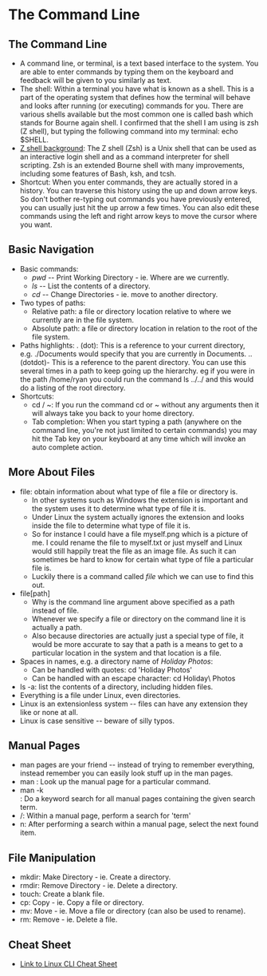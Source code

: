 # The Command Line


## The Command Line

* A command line, or terminal, is a text based interface to the system. You are able to enter commands by typing them on the keyboard and feedback will be given to you similarly as text.
* The shell: Within a terminal you have what is known as a shell. This is a part of the operating system that defines how the terminal will behave and looks after running (or executing) commands for you. There are various shells available but the most common one is called bash which stands for Bourne again shell. I confirmed that the shell I am using is zsh (Z shell), but typing the following command into my terminal: echo $SHELL.
* [Z shell background](https://en.wikipedia.org/wiki/Z_shell): The Z shell (Zsh) is a Unix shell that can be used as an interactive login shell and as a command interpreter for shell scripting. Zsh is an extended Bourne shell with many improvements, including some features of Bash, ksh, and tcsh.
* Shortcut: When you enter commands, they are actually stored in a history. You can traverse this history using the up and down arrow keys. So don't bother re-typing out commands you have previously entered, you can usually just hit the up arrow a few times. You can also edit these commands using the left and right arrow keys to move the cursor where you want.


## Basic Navigation

* Basic commands:
  * *pwd* -- Print Working Directory - ie. Where are we currently.
  * *ls* -- List the contents of a directory.
  * *cd* -- Change Directories - ie. move to another directory.
* Two types of paths:
  * Relative path: a file or directory location relative to where we currently are in the file system.
  * Absolute path: a file or directory location in relation to the root of the file system.
* Paths highlights:
  . (dot): This is a reference to your current directory, e.g. ./Documents would specify that you are currently in Documents.
.. (dotdot)- This is a reference to the parent directory. You can use this several times in a path to keep going up the hierarchy. eg if you were in the path /home/ryan you could run the command ls ../../ and this would do a listing of the root directory.
* Shortcuts:
  * cd / ~:  If you run the command cd or ~ without any arguments then it will always take you back to your home directory.
  * Tab completion: When you start typing a path (anywhere on the command line, you're not just limited to certain commands) you may hit the Tab key on your keyboard at any time which will invoke an auto complete action. 


## More About Files

* file: obtain information about what type of file a file or directory is.
  * In other systems such as Windows the extension is important and the system uses it to determine what type of file it is. 
  * Under Linux the system actually ignores the extension and looks inside the file to determine what type of file it is. 
  * So for instance I could have a file myself.png which is a picture of me. I could rename the file to myself.txt or just myself and Linux would still happily treat the file as an image file. As such it can sometimes be hard to know for certain what type of file a particular file is.
  * Luckily there is a command called *file* which we can use to find this out.
* file[path]
  * Why is the command line argument above specified as a path instead of file.
  * Whenever we specify a file or directory on the command line it is actually a path.
  * Also because directories are actually just a special type of file, it would be more accurate to say that a path is a means to get to a particular location in the system and that location is a file.
* Spaces in names, e.g. a directory name of *Holiday Photos*:
  * Can be handled with quotes: cd 'Holiday Photos'
  * Can be handled with an escape character: cd Holiday\ Photos
* ls -a: list the contents of a directory, including hidden files.
* Everything is a file under Linux, even directories.
* Linux is an extensionless system -- files can have any extension they like or none at all.
* Linux is case sensitive -- beware of silly typos.


## Manual Pages

* man pages are your friend -- instead of trying to remember everything, instead remember you can easily look stuff up in the man pages.
* man <command>: Look up the manual page for a particular command.
* man -k <search term>: Do a keyword search for all manual pages containing the given search term.
* /<term>: Within a manual page, perform a search for 'term'
* n: After performing a search within a manual page, select the next found item.


## File Manipulation

* mkdir: Make Directory - ie. Create a directory.
* rmdir: Remove Directory - ie. Delete a directory.
* touch: Create a blank file.
* cp: Copy - ie. Copy a file or directory.
* mv: Move - ie. Move a file or directory (can also be used to rename).
* rm: Remove - ie. Delete a file.


## Cheat Sheet

* [Link to Linux CLI Cheat Sheet](https://ryanstutorials.net/linuxtutorial/cheatsheet.php)
